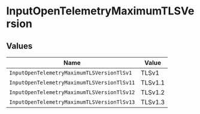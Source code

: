 # InputOpenTelemetryMaximumTLSVersion


## Values

| Name                                        | Value                                       |
| ------------------------------------------- | ------------------------------------------- |
| `InputOpenTelemetryMaximumTLSVersionTlSv1`  | TLSv1                                       |
| `InputOpenTelemetryMaximumTLSVersionTlSv11` | TLSv1.1                                     |
| `InputOpenTelemetryMaximumTLSVersionTlSv12` | TLSv1.2                                     |
| `InputOpenTelemetryMaximumTLSVersionTlSv13` | TLSv1.3                                     |